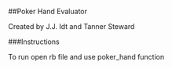 ##Poker Hand Evaluator

Created by J.J. Idt and Tanner Steward

###Instructions

To run open rb file and use poker_hand function

